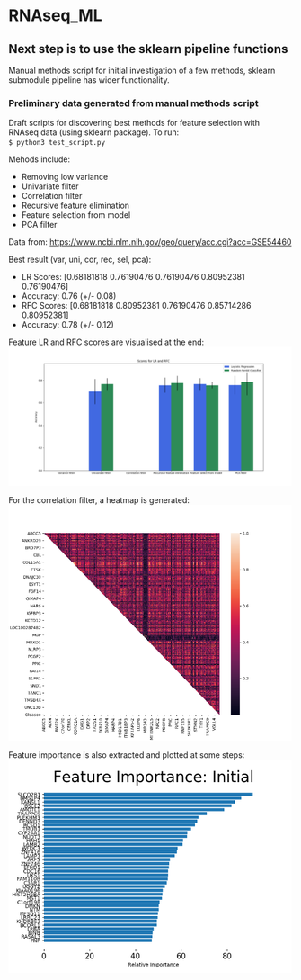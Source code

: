 # RNAseq_ML

## Next step is to use the sklearn pipeline functions

Manual methods script for initial investigation of a few methods, sklearn submodule pipeline has wider functionality.

### Preliminary data generated from manual methods script

Draft scripts for discovering best methods for feature selection with RNAseq data (using sklearn package). 
To run:  
`$ python3 test_script.py`

Mehods include:
* Removing low variance
* Univariate filter
* Correlation filter
* Recursive feature elimination
* Feature selection from model
* PCA filter


Data from:
https://www.ncbi.nlm.nih.gov/geo/query/acc.cgi?acc=GSE54460

Best result (var, uni, cor, rec, sel, pca): 
* LR  Scores:     [0.68181818 0.76190476 0.76190476 0.80952381 0.76190476] 
* Accuracy:       0.76 (+/- 0.08) 
* RFC Scores:     [0.68181818 0.80952381 0.76190476 0.85714286 0.80952381] 
* Accuracy:       0.78 (+/- 0.12) 

Feature LR and RFC scores are visualised at the end:
![cross validation scores](/figs/cross_val_graph.png)

For the correlation filter, a heatmap is generated:
![heatplot](/figs/correlation_matrix_example.png)

Feature importance is also extracted and plotted at some steps:
![relative feature importance](/figs/feature_importance_example.png)
